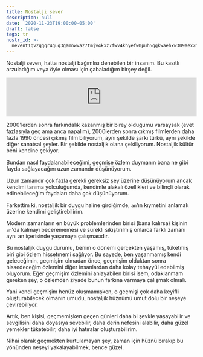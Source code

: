 ```yaml
---
title: Nostalji sever
description: null
date: '2020-11-23T19:00:00-05:00'
draft: false
tags: tr
nostr_id: >-
  nevent1qvzqqqr4guq3gamnwvaz7tmjv4kxz7fwv4khyefw0puh5qgkwaehxw309aex2mrp0yhxummnw3ezucnpdejqz9rhwden5te0wfjkccte9ejxzmt4wvhxjmcprpmhxue69uhhyetvv9ujuumwdae8gtnnda3kjctvqyxhwumn8ghj7mn0wvhxcmmvqyt8wumn8ghj7un9d3shjtnswf5k6ctv9ehx2aqppamhxue69uhkummnw3ezumt0d5q3vamnwvaz7tmjv4kxz7fwdehhxtnnda3kjctvqyd8wumn8ghj7ctjw35kxmr9wvhxcctev4erxtnwv4mhxqg7waehxw309akkcuewv94kgetwd9azuetyw5h8gu30dehhxarjqqsdjh0unt2gaq2cf2qweal0maf5krewedrkcft97ar9kap04zdsvec70ddt9
---
```



Nostalji seven, hatta nostalji bağımlısı denebilen bir insanım. Bu kasıtlı arzuladığım veya öyle olması için çabaladığım birşey değil. 

<iframe src="https://anchor.fm/delirehberi/embed/episodes/Nostaljisever-emu3n2" height="102px" style="width:100%" frameborder="0" scrolling="no"></iframe>

<!--more-->
2000'lerden sonra farkındalık kazanmış bir birey olduğumu varsaysak (evet fazlasıyla geç ama anca napalım), 2000lerden sonra çıkmış filmlerden daha fazla 1990 öncesi çıkmış film biliyorum, aynı şekilde şarkı türkü, aynı şekilde diğer sanatsal şeyler. Bir şekilde nostaljik olana çekiliyorum. Nostaljik kültür beni kendine çekiyor. 

Bundan nasıl faydalanabileceğimi, geçmişe özlem duymanın bana ne gibi fayda sağlayacağını uzun zamandır düşünüyorum.

Uzun zamandır çok fazla gerekli gereksiz şey üzerine düşünüyorum ancak kendimi tanıma yolculuğumda, kendimle alakalı özellikleri ve bilinçli olarak edinebileceğim faydaları daha çok düşünüyorum.

Farkettim ki, nostaljik bir duygu haline girdiğimde, `an`'ın kıymetini anlamak üzerine kendimi geliştirebilirim. 

Modern zamanların en büyük problemlerinden birisi (bana kalırsa) kişinin `an`'da kalmayı becerememesi ve sürekli sıkıştırılmış onlarca farklı zamanı aynı an içerisinde yaşamaya çalışmasıdır. 

Bu nostaljik duygu durumu, benim o dönemi gerçekten yaşamış, tüketmiş biri gibi özlem hissetmemi sağlıyor. Bu sayede, ben yaşanmamış kendi geleceğimin, geçmişim olmadan önce, geçmişim olduktan sonra hissedeceğim özlemini diğer insanlardan daha kolay tehayyül edebilmiş oluyorum. Eğer geçmişim özlemini anlayabilen birisi isem, odaklanmam gereken şey, o özlemden ziyade bunun farkına varmaya çalışmak olmalı.

Yani kendi geçmişim henüz oluşmamışken, o geçmişi çok daha keyifli oluşturabilecek olmanın umudu, nostaljik hüznümü umut dolu bir neşeye çevirebiliyor. 

Artık, ben kişisi, geçmemişken geçen günleri daha bi şevkle yaşayabilir ve sevgilisini daha doyasıya sevebilir, daha derin nefesini alabilir, daha güzel yemekler tüketebilir, daha iyi hatıralar oluşturabilirim.

Nihai olarak geçmekten kurtulamayan şey, zaman için hüznü bırakıp bu yönünden neşeyi yakalayabilmek, bence güzel. 

